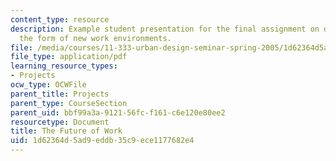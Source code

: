 ```yaml
---
content_type: resource
description: Example student presentation for the final assignment on determining
  the form of new work environments.
file: /media/courses/11-333-urban-design-seminar-spring-2005/1d62364d5ad9eddb35c9ece1177682e4_future_of_work.pdf
file_type: application/pdf
learning_resource_types:
- Projects
ocw_type: OCWFile
parent_title: Projects
parent_type: CourseSection
parent_uid: bbf99a3a-9121-56fc-f161-c6e120e80ee2
resourcetype: Document
title: The Future of Work
uid: 1d62364d-5ad9-eddb-35c9-ece1177682e4
---
```

